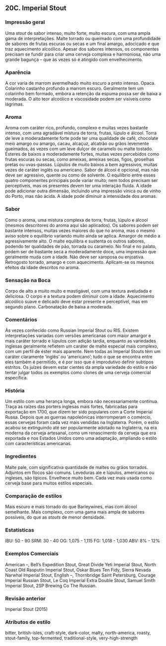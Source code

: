 ## 20C. Imperial Stout

### Impressão geral

Uma *stout* de sabor intenso, muito forte, muito escura, com uma ampla gama de interpretações. Malte torrado ou queimado com uma profundidade de sabores de frutas escuras ou secas e um final amargo, adocicado e que traz aquecimento alcoólico. Apesar dos sabores intensos, os componentes precisam se fundir para criar uma cerveja complexa e harmoniosa, não uma grande bagunça – que às vezes só é atingido com envelhecimento.

### Aparência

A cor varia de marrom avermelhado muito escuro a preto intenso. Opaca. Colarinho castanho profundo a marrom escuro. Geralmente tem um colarinho bem formado, embora a retenção da espuma possa ser de baixa a moderada. O alto teor alcoólico e viscosidade podem ser visíveis como lágrimas.

### Aroma

Aroma com caráter rico, profundo, complexo e muitas vezes bastante intenso, com uma agradável mistura de torra, frutas, lúpulo e álcool. Torra de leve a moderadamente forte pode ter uma qualidade de café, chocolate meio amargo ou amargo, cacau, alcaçuz, alcatrão ou grãos levemente queimados, às vezes com um leve dulçor de caramelo ou malte tostado. Ésteres de baixos a moderadamente fortes, muitas vezes percebidos como frutas escuras ou secas, como ameixas, ameixas secas, figos, groselhas pretas ou uvas-passas. Lúpulos de muito baixos a bem agressivos, muitas vezes de caráter inglês ou americano. Sabor de álcool é opcional, mas não deve ser agressivo, quente ou como de solvente. O equilíbrio entre esses quatro componentes principais pode variar muito; nem todos precisam ser perceptíveis, mas os presentes devem ter uma interação fluida. A idade pode adicionar outra dimensão, incluindo uma impressão vínica ou de vinho do Porto, mas não ácida. A idade pode diminuir a intensidade dos aromas.

### Sabor

Como o aroma, uma mistura complexa de torra, frutas, lúpulo e álcool (mesmos descritores do aroma aqui são aplicados). Os sabores podem ser bastante intensos, muitas vezes maiores do que no aroma, mas o mesmo aviso sobre o equilíbrio variando muito ainda se aplica. Amargor de médio a agressivamente alto. O malte equilibra e sustenta os outros sabores, podendo ter qualidades de pão, torrada ou caramelo. No final e no palato, podem ser de bastante seca a moderadamente doce, uma impressão que geralmente muda com a idade. Não deve ser xaroposa ou enjoativa. Retrogosto torrado, amargo e com aquecimento. Aplicam-se os mesmos efeitos da idade descritos no aroma.

### Sensação na Boca

Corpo de alto a muito muito e mastigável, com uma textura aveludada e deliciosa. O corpo e a textura podem diminuir com a idade. Aquecimento alcoólico suave e delicado deve estar presente e perceptível, mas em segundo plano. Carbonatação de baixa a moderada.

### Comentários

Às vezes conhecido como Russian Imperial Stout ou RIS. Existem interpretações variadas com versões americanas com maior amargor e mais caráter torrado e lúpulos com adição tardia, enquanto as variedades inglesas geralmente refletem um caráter de malte especial mais complexo, com um perfil de éster mais aparente. Nem todas as Imperial Stouts têm um caráter claramente ‘inglês’ ou ‘americano’; tudo o que se encontra entre eles também é permitido, e é por isso que é improdutivo definir subtipos estritos. Os juízes devem estar cientes da ampla variedade do estilo e não tentar julgar todos os exemplos como clones de uma cerveja comercial específica.

### História

Um estilo com uma herança longa, embora não necessariamente contínua. Traça as raízes das porters inglesas mais fortes, fabricadas para exportação em 1700, que dizem ter sido populares com a Corte Imperial Russa. Depois que as guerras napoleônicas interromperam o comércio, essas cervejas foram cada vez mais vendidas na Inglaterra. Porém, o estilo acabou se extinguindo até ser popularmente adotado na Inglaterra, na era moderna da cerveja artesanal, como um renascimento da cerveja que era exportada e nos Estados Unidos como uma adaptação, ampliando o estilo com características americanas.

### Ingredientes

Malte pale, com significativa quantidade de maltes ou grãos torrados. Adjuntos em flocos são comuns. Leveduras ale e lúpulos, americanos ou ingleses, são típicos. Envelhece muito bem. Cada vez mais usada como cerveja base para muitos estilos especiais.

### Comparação de estilos

Mais escuro e mais torrado do que Barleywines, mas com álcool semelhante. Mais complexo, com uma gama mais ampla de sabores possíveis, do que as *stouts* de menor densidade.

### Estatísticas

IBU: 50 - 90
SRM: 30 - 40
OG: 1,075 - 1,115
FG: 1,018 - 1,030
ABV: 8% - 12%

### Exemplos Comerciais

American –, Bell’s Expedition Stout, Great Divide Yeti Imperial Stout, North Coast Old Rasputin Imperial Stout, Oskar Blues Ten Fidy, Sierra Nevada Narwhal Imperial Stout, English –, Thornbridge Saint Petersburg, Courage Imperial Russian Stout, Le Coq Imperial Extra Double Stout, Samuel Smith Imperial Stout, 2SP Brewing Co The Russian.

### Revisão anterior

Imperial Stout (2015)

### Atributos de estilo

bitter, british-isles, craft-style, dark-color, malty, north-america, roasty, stout-family, top-fermented, traditional-style, very-high-strength
